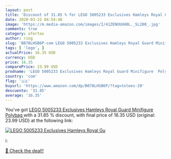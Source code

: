 ```yaml
---
layout: post
title: 'Discount of 31.85 % for LEGO 5005233 Exclusives Hamleys Royal Gu'
date: 2020-03-22 04:54:48
image: 'https://m.media-amazon.com/images/I/41ZENUUd40L._SL200_.jpg'
comments: true
category: ofertas
author: ring
slug: 'B078LHSB6P-com LEGO 5005233 Exclusives Hamleys Royal Guard Minifigure...'
tags: [ 'lego', ]
actualPrice: 16.35 USD
currency: USD
price: 16.35
comparePrice: 23.99 USD
prodname: 'LEGO 5005233 Exclusives Hamleys Royal Guard Minifigure  Polybag '
country: 'com'
flag: '🇺🇸'
buyurl: 'https://www.amazon.com/dp/B078LHSB6P/?tag=tolees-20'
descuento: '31.85'
average: '16.35'
---
```


You've got [LEGO 5005233 Exclusives Hamleys Royal Guard Minifigure  Polybag ](https://www.amazon.com/dp/B078LHSB6P/?tag=tolees-20) with a  31.85 % discount, with final price of 16.35 USD (original: 23.99 USD) at the following link:

[![LEGO 5005233 Exclusives Hamleys Royal Gu](https://m.media-amazon.com/images/I/41ZENUUd40L._SL200_.jpg)](https://www.amazon.com/dp/B078LHSB6P/?tag=tolees-20)

ℹ️:


[🛒 Check the deal!!](https://www.amazon.com/dp/B078LHSB6P/?tag=tolees-20)
